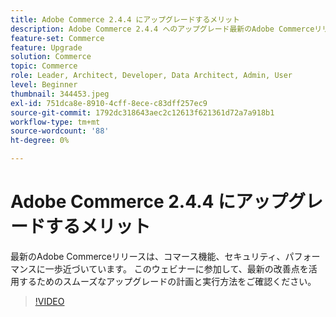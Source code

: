 ```yaml
---
title: Adobe Commerce 2.4.4 にアップグレードするメリット
description: Adobe Commerce 2.4.4 へのアップグレード最新のAdobe Commerceリリースは、コマース機能、セキュリティおよびパフォーマンスに一歩前進します。 このウェビナーに参加して、最新の改善点を活用するためのスムーズなアップグレードの計画と実行方法をご確認ください。
feature-set: Commerce
feature: Upgrade
solution: Commerce
topic: Commerce
role: Leader, Architect, Developer, Data Architect, Admin, User
level: Beginner
thumbnail: 344453.jpeg
exl-id: 751dca8e-8910-4cff-8ece-c83dff257ec9
source-git-commit: 1792dc318643aec2c12613f621361d72a7a918b1
workflow-type: tm+mt
source-wordcount: '88'
ht-degree: 0%

---
```


# Adobe Commerce 2.4.4 にアップグレードするメリット

最新のAdobe Commerceリリースは、コマース機能、セキュリティ、パフォーマンスに一歩近づいています。 このウェビナーに参加して、最新の改善点を活用するためのスムーズなアップグレードの計画と実行方法をご確認ください。

>[!VIDEO](https://video.tv.adobe.com/v/344453/?quality=12&learn=on)
